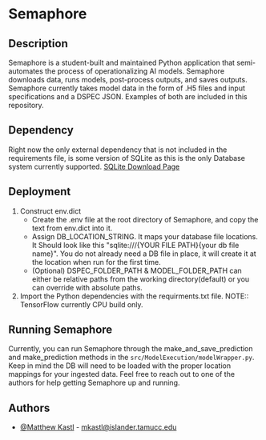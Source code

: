 # Semaphore

## Description

Semaphore is a student-built and maintained Python application that semi-automates the process of operationalizing AI models. Semaphore downloads data, runs models, post-process outputs, and saves outputs. Semaphore currently takes model data in the form of .H5 files and input specifications and a DSPEC JSON. Examples of both are included in this repository.

## Dependency
Right now the only external dependency that is not included in the requirements file, is some version of SQLite as this is the only Database system currently supported.
[SQLite Download Page](https://www.sqlite.org/download.html)
    
## Deployment

1. Construct env.dict    
    - Create the .env file at the root directory of Semaphore, and copy the text from env.dict into it.
    - Assign DB_LOCATION_STRING. It maps your database file locations. It Should look like this "sqlite:///{YOUR FILE PATH}{your db file name}". You do not already need a DB file in place, it will create it at the location when run for the first time.
    - (Optional) DSPEC_FOLDER_PATH & MODEL_FOLDER_PATH can either be relative paths from the working directory(default) or you can override with absolute paths.
3. Import the Python dependencies with the requirments.txt file. NOTE:: TensorFlow currently CPU build only.

## Running Semaphore
Currently, you can run Semaphore through the make_and_save_prediction and make_prediction methods in the `src/ModelExecution/modelWrapper.py`. Keep in mind the DB will need to be loaded with the proper location mappings for your ingested data. Feel free to reach out to one of the authors for help getting Semaphore up and running.

## Authors
* [@Matthew Kastl](https://github.com/matdenkas) - mkastl@islander.tamucc.edu



